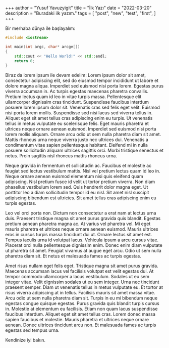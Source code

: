 +++
author = "Yusuf Yavuzyigit"
title = "İlk Yazı"
date = "2022-03-20"
description = "Buradaki ilk yazım."
tags = [
    "post",
    "new",
    "test",
    "first",
]
+++

<!--more-->
Bir merhaba dünya ile başlayalım:

```cpp
#include <iostream>

int main(int argc, char* arcgv[])
{
	std::cout << "Hello World!" << std::endl;
	return 0;
}
```
Biraz da lorem ipsum ile devam edelim:
Lorem ipsum dolor sit amet, consectetur adipiscing elit, sed do eiusmod tempor incididunt ut labore et dolore magna aliqua. Imperdiet sed euismod nisi porta lorem. Egestas purus viverra accumsan in. Ac turpis egestas maecenas pharetra convallis. Pretium lectus quam id leo in vitae turpis massa. Pellentesque elit ullamcorper dignissim cras tincidunt. Suspendisse faucibus interdum posuere lorem ipsum dolor sit. Venenatis cras sed felis eget velit. Euismod nisi porta lorem mollis. Suspendisse sed nisi lacus sed viverra tellus in. Aliquet eget sit amet tellus cras adipiscing enim eu turpis. Ut venenatis tellus in metus vulputate eu scelerisque felis. Eget mauris pharetra et ultrices neque ornare aenean euismod. Imperdiet sed euismod nisi porta lorem mollis aliquam. Ornare arcu odio ut sem nulla pharetra diam sit amet. Mattis rhoncus urna neque viverra justo nec ultrices dui. Venenatis a condimentum vitae sapien pellentesque habitant. Eleifend mi in nulla posuere sollicitudin aliquam ultrices sagittis orci. Morbi tristique senectus et netus. Proin sagittis nisl rhoncus mattis rhoncus urna.

Neque gravida in fermentum et sollicitudin ac. Faucibus et molestie ac feugiat sed lectus vestibulum mattis. Nisl vel pretium lectus quam id leo in. Neque ornare aenean euismod elementum nisi quis eleifend quam adipiscing. Nisl pretium fusce id velit ut tortor pretium viverra. Non diam phasellus vestibulum lorem sed. Quis hendrerit dolor magna eget. Ut porttitor leo a diam sollicitudin tempor id eu nisl. Sit amet nisl suscipit adipiscing bibendum est ultricies. Sit amet tellus cras adipiscing enim eu turpis egestas.

Leo vel orci porta non. Dictum non consectetur a erat nam at lectus urna duis. Praesent tristique magna sit amet purus gravida quis blandit. Egestas pretium aenean pharetra magna ac. At varius vel pharetra vel. Mi eget mauris pharetra et ultrices neque ornare aenean euismod. Mauris ultrices eros in cursus turpis massa tincidunt dui ut. Ornare lectus sit amet est. Tempus iaculis urna id volutpat lacus. Vehicula ipsum a arcu cursus vitae. Placerat orci nulla pellentesque dignissim enim. Donec enim diam vulputate ut pharetra sit amet. Feugiat vivamus at augue eget arcu. Odio ut sem nulla pharetra diam sit. Et netus et malesuada fames ac turpis egestas.

Amet risus nullam eget felis eget. Tristique magna sit amet purus gravida. Maecenas accumsan lacus vel facilisis volutpat est velit egestas dui. At tempor commodo ullamcorper a lacus vestibulum. Sodales ut eu sem integer vitae. Velit dignissim sodales ut eu sem integer. Urna nec tincidunt praesent semper. Diam ut venenatis tellus in metus vulputate eu. Et tortor at risus viverra adipiscing at in tellus. Facilisis mauris sit amet massa vitae. Arcu odio ut sem nulla pharetra diam sit. Turpis in eu mi bibendum neque egestas congue quisque egestas. Purus gravida quis blandit turpis cursus in. Molestie at elementum eu facilisis. Etiam non quam lacus suspendisse faucibus interdum. Aliquet eget sit amet tellus cras. Lorem donec massa sapien faucibus et molestie. Mauris pharetra et ultrices neque ornare aenean. Donec ultrices tincidunt arcu non. Et malesuada fames ac turpis egestas sed tempus urna.

Kendinize iyi bakın.
